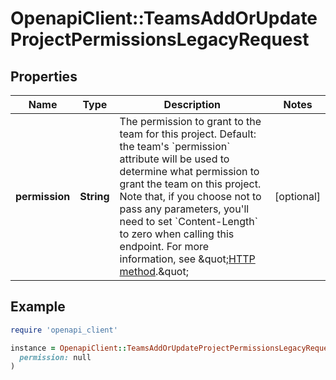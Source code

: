 # OpenapiClient::TeamsAddOrUpdateProjectPermissionsLegacyRequest

## Properties

| Name | Type | Description | Notes |
| ---- | ---- | ----------- | ----- |
| **permission** | **String** | The permission to grant to the team for this project. Default: the team&#39;s &#x60;permission&#x60; attribute will be used to determine what permission to grant the team on this project. Note that, if you choose not to pass any parameters, you&#39;ll need to set &#x60;Content-Length&#x60; to zero when calling this endpoint. For more information, see \&quot;[HTTP method](https://docs.github.com/rest/guides/getting-started-with-the-rest-api#http-method).\&quot; | [optional] |

## Example

```ruby
require 'openapi_client'

instance = OpenapiClient::TeamsAddOrUpdateProjectPermissionsLegacyRequest.new(
  permission: null
)
```

